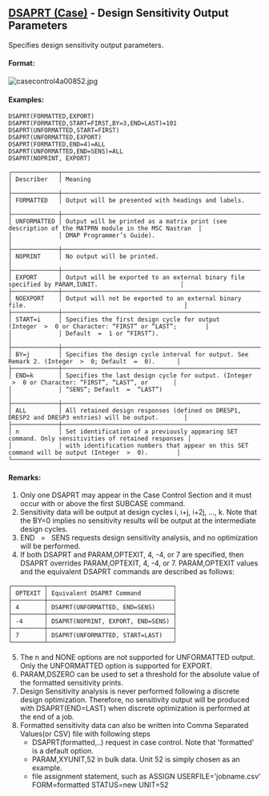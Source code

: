 ## [DSAPRT (Case)](https://help.hexagonmi.com/bundle/MSC_Nastran_2022.4/page/Nastran_Combined_Book/qrg/casecontrol4a/TOC.DSAPRT.Case.xhtml) - Design Sensitivity Output Parameters

Specifies design sensitivity output parameters.

#### Format:

![casecontrol4a00852.jpg](https://help-be.hexagonmi.com/bundle/MSC_Nastran_2022.4/page/Nastran_Combined_Book/qrg/casecontrol4a/../../../assets/casecontrol4a00852.jpg?_LANG=enus)  

#### Examples:

```nastran
DSAPRT(FORMATTED,EXPORT)
DSAPRT(FORMATTED,START=FIRST,BY=3,END=LAST)=101
DSAPRT(UNFORMATTED,START=FIRST)
DSAPRT(UNFORMATTED,EXPORT)
DSAPRT(FORMATTED,END=4)=ALL
DSAPRT(UNFORMATTED,END=SENS)=ALL
DSAPRT(NOPRINT, EXPORT)
```

```text
┌─────────────┬────────────────────────────────────────────────────────────────────────────────────────────────────┐
│ Describer   │ Meaning                                                                                            │
├─────────────┼────────────────────────────────────────────────────────────────────────────────────────────────────┤
│ FORMATTED   │ Output will be presented with headings and labels.                                                 │
├─────────────┼────────────────────────────────────────────────────────────────────────────────────────────────────┤
│ UNFORMATTED │ Output will be printed as a matrix print (see description of the MATPRN module in the MSC Nastran  │
│             │ DMAP Programmer’s Guide).                                                                          │
├─────────────┼────────────────────────────────────────────────────────────────────────────────────────────────────┤
│ NOPRINT     │ No output will be printed.                                                                         │
├─────────────┼────────────────────────────────────────────────────────────────────────────────────────────────────┤
│ EXPORT      │ Output will be exported to an external binary file specified by PARAM,IUNIT.                       │
├─────────────┼────────────────────────────────────────────────────────────────────────────────────────────────────┤
│ NOEXPORT    │ Output will not be exported to an external binary file.                                            │
├─────────────┼────────────────────────────────────────────────────────────────────────────────────────────────────┤
│ START=i     │ Specifies the first design cycle for output (Integer  >  0 or Character: “FIRST” or “LAST”;        │
│             │ Default  =  1 or “FIRST”).                                                                         │
├─────────────┼────────────────────────────────────────────────────────────────────────────────────────────────────┤
│ BY=j        │ Specifies the design cycle interval for output. See Remark 2. (Integer  >  0; Default  =  0).      │
├─────────────┼────────────────────────────────────────────────────────────────────────────────────────────────────┤
│ END=k       │ Specifies the last design cycle for output. (Integer  >  0 or Character: “FIRST”, “LAST”, or       │
│             │ “SENS”; Default  =  “LAST”)                                                                        │
├─────────────┼────────────────────────────────────────────────────────────────────────────────────────────────────┤
│ ALL         │ All retained design responses (defined on DRESP1, DRESP2 and DRESP3 entries) will be output.       │
├─────────────┼────────────────────────────────────────────────────────────────────────────────────────────────────┤
│ n           │ Set identification of a previously appearing SET command. Only sensitivities of retained responses │
│             │ with identification numbers that appear on this SET command will be output (Integer  >  0).        │
└─────────────┴────────────────────────────────────────────────────────────────────────────────────────────────────┘
```

#### Remarks:

1. Only one DSAPRT may appear in the Case Control Section and it must occur with or above the first SUBCASE command.
2. Sensitivity data will be output at design cycles i, i+j, i+2j, ..., k. Note that the BY=0 implies no sensitivity results will be output at the intermediate design cycles.
3. END   =   SENS requests design sensitivity analysis, and no optimization will be performed.
4. If both DSAPRT and PARAM,OPTEXIT, 4, -4, or 7 are specified, then DSAPRT overrides PARAM,OPTEXIT, 4, -4, or 7. PARAM,OPTEXIT values and the equivalent DSAPRT commands are described as follows:
```text
┌─────────┬───────────────────────────────────┐
│ OPTEXIT │ Equivalent DSAPRT Command         │
├─────────┼───────────────────────────────────┤
│ 4       │ DSAPRT(UNFORMATTED, END=SENS)     │
├─────────┼───────────────────────────────────┤
│ -4      │ DSAPRT(NOPRINT, EXPORT, END=SENS) │
├─────────┼───────────────────────────────────┤
│ 7       │ DSAPRT(UNFORMATTED, START=LAST)   │
└─────────┴───────────────────────────────────┘
```
5. The n and NONE options are not supported for UNFORMATTED output. Only the UNFORMATTED option is supported for EXPORT.
6. PARAM,DSZERO can be used to set a threshold for the absolute value of the formatted sensitivity prints.
7. Design Sensitivity analysis is never performed following a discrete design optimization. Therefore, no sensitivity output will be produced with DSAPRT(END=LAST) when discrete optimization is performed at the end of a job.
8. Formatted sensitivity data can also be written into Comma Separated Values(or CSV) file with following steps
     - DSAPRT(formatted,..) request in case control. Note that 'formatted' is a default option.
     - PARAM,XYUNIT,52 in bulk data. Unit 52 is simply chosen as an example.
     - file assignment statement, such as
     ASSIGN USERFILE='jobname.csv' FORM=formatted STATUS=new UNIT=52
